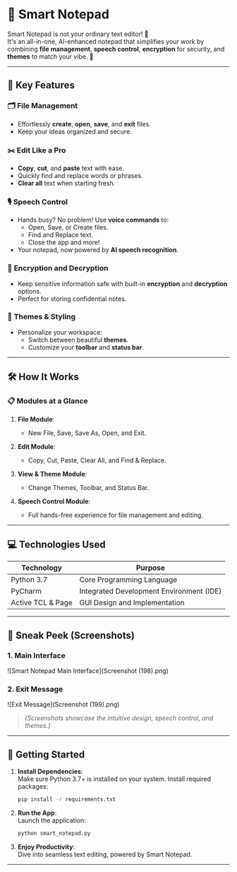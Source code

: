 
# 📝 **Smart Notepad**  

Smart Notepad is not your ordinary text editor! 🚀  
It's an all-in-one, AI-enhanced notepad that simplifies your work by combining **file management**, **speech control**, **encryption** for security, and **themes** to match your vibe. 🎨  

---

## 🎯 **Key Features**  

### 🗂️ **File Management**
- Effortlessly **create**, **open**, **save**, and **exit** files.
- Keep your ideas organized and secure.  

### ✂️ **Edit Like a Pro**
- **Copy**, **cut**, and **paste** text with ease.
- Quickly find and replace words or phrases.  
- **Clear all** text when starting fresh.  

### 🎙️ **Speech Control**
- Hands busy? No problem! Use **voice commands** to:
  - Open, Save, or Create files.
  - Find and Replace text.
  - Close the app and more!  
- Your notepad, now powered by **AI speech recognition**.  

### 🔐 **Encryption and Decryption**
- Keep sensitive information safe with built-in **encryption** and **decryption** options.  
- Perfect for storing confidential notes.  

### 🌈 **Themes & Styling**
- Personalize your workspace:
  - Switch between beautiful **themes**.
  - Customize your **toolbar** and **status bar**.  

---

## 🛠️ **How It Works**  

### 📋 **Modules at a Glance**
1. **File Module**:  
   - New File, Save, Save As, Open, and Exit.  

2. **Edit Module**:  
   - Copy, Cut, Paste, Clear All, and Find & Replace.  

3. **View & Theme Module**:  
   - Change Themes, Toolbar, and Status Bar.  

4. **Speech Control Module**:  
   - Full hands-free experience for file management and editing.  

---

## 💻 **Technologies Used**  

| **Technology**   | **Purpose**                     |  
|-------------------|---------------------------------|  
| Python 3.7        | Core Programming Language       |  
| PyCharm           | Integrated Development Environment (IDE) |  
| Active TCL & Page | GUI Design and Implementation   |  

---

## 📸 **Sneak Peek (Screenshots)**  

### 1. **Main Interface**  
![Smart Notepad Main Interface](Screenshot (198).png)  

### 2. **Exit Message**  
![Exit Message](Screenshot (199).png)  

> *(Screenshots showcase the intuitive design, speech control, and themes.)*  

---

## 🚀 **Getting Started**  

1. **Install Dependencies**:  
   Make sure Python 3.7+ is installed on your system. Install required packages:  
   ```bash
   pip install -r requirements.txt
   ```

2. **Run the App**:  
   Launch the application:  
   ```bash
   python smart_notepad.py
   ```

3. **Enjoy Productivity**:  
   Dive into seamless text editing, powered by Smart Notepad.  

---
